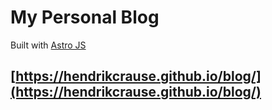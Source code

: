 # My Personal Blog

Built with [Astro JS](https://astro.build)

## [https://hendrikcrause.github.io/blog/](https://hendrikcrause.github.io/blog/)
